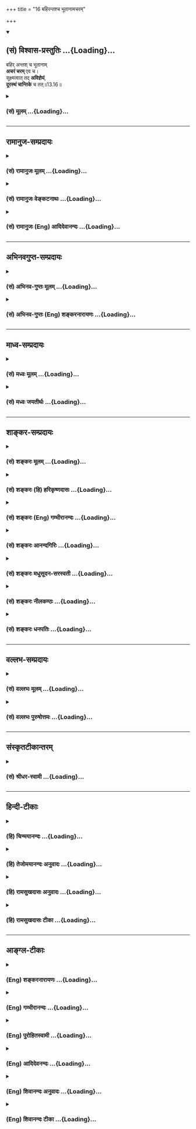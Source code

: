 +++
title = "16 बहिरन्तश्च भूतानामचरम्"

+++
<div class="js_include" newlevelforh1="2" title="(सं) विश्वास-प्रस्तुतिः" unfilled url="/mahAbhAratam/vyAsaH/shlokashaH/06-bhIShma-parva/03-bhagavad-gItA-parva/saMskRtam/vishvAsa-prastutiH/13_xetra-xetrajna-yogaH/16_bahirantashcha_bh.md">
<details open><summary><h2>(सं) विश्वास-प्रस्तुतिः ...{Loading}...</h2></summary>

बहिर् अन्तश् च भूतानाम्  
**अचरं चरम्** एव च।  
सूक्ष्मत्वात् तद् **अविज्ञेयं**,  
**दूरस्थं चान्तिके** च तत्॥13.16॥
</details>
</div>
<div class="js_include collapsed" newlevelforh1="3" title="(सं) मूलम्" unfilled url="/mahAbhAratam/vyAsaH/shlokashaH/06-bhIShma-parva/03-bhagavad-gItA-parva/saMskRtam/mUlam/13_xetra-xetrajna-yogaH/16_bahirantashcha_bh.md">
<details><summary><h3>(सं) मूलम् ...{Loading}...</h3></summary>

बहिरन्तश्च भूतानामचरं चरमेव च।  
सूक्ष्मत्वात्तदविज्ञेयं दूरस्थं चान्तिके च तत्।।13.16।।
</details>
</div>


_________________
## रामानुज-सम्प्रदायः
<div class="js_include collapsed" newlevelforh1="3" title="(सं) रामानुजः मूलम्" unfilled url="/mahAbhAratam/vyAsaH/shlokashaH/06-bhIShma-parva/03-bhagavad-gItA-parva/saMskRtam/rAmAnujaH/mUlam/13_xetra-xetrajna-yogaH/16_bahirantashcha_bh.md">
<details><summary><h3>(सं) रामानुजः मूलम् ...{Loading}...</h3></summary>

।।13.15।। पृथिव्यादीनि भूतानि परित्यज्य अशरीरो **बहिः** वर्तते तेषाम्
**अन्तः** च वर्तते। जक्षन् क्रीडन् रममाणः स्त्रीभिर्वा यानैर्वा (छा॰ उ॰
8।12।3) इत्यादिश्रुतिसिद्धस्वच्छन्दवृत्तिषु; **अचरं चरम् एव च** --
स्वभावतः अचरं चरं च देहित्वे। **सूक्ष्मत्वात् तद् अविज्ञेयम्;** एवं
सर्वशक्तियुक्तं सर्वज्ञं तद् आत्मतत्त्वम् अस्मिन् क्षेत्रे वर्तमानम् अपि
अतिसूक्ष्मत्वाद् देहात् पृथक्त्वेन संसारिभिः अविज्ञेयम्।**दूरस्थं च
अन्तिके च तत्;** अमानित्वाद्युक्तगुणरहितानां विपरीतगुणानां पुंसां
स्वदेहे वर्तमानम् अपि अतिदूरस्थम्; तथा अमानित्वादिगुणोपेतानां तद् एव
अन्तिके च वर्तते।

</details>
</div>
<div class="js_include collapsed" newlevelforh1="3" title="(सं) रामानुजः वेङ्कटनाथः" unfilled url="/mahAbhAratam/vyAsaH/shlokashaH/06-bhIShma-parva/03-bhagavad-gItA-parva/saMskRtam/rAmAnujaH/venkaTanAthaH/13_xetra-xetrajna-yogaH/16_bahirantashcha_bh.md">
<details><summary><h3>(सं) रामानुजः वेङ्कटनाथः ...{Loading}...</h3></summary>

  
  
।।13.16।। सशरीरत्वावस्थायां हि भूतान्तर्वृत्तिरिति
मुक्तस्याशरीरत्वात्तद्बहिर्वृत्तिर्युक्ता तदन्तर्वृत्तिस्तु कथं
इत्यत्राह -- जक्षन्निति। स्वच्छन्दवृत्तिषु तेषामन्तश्च वर्तत इत्यन्वयः।
न चैतत्कर्मकृतं सशरीरत्वं स्वेन रूपेणाभिनिष्पद्यते \[छां.उ.8।12।2\]
इत्याविर्भूतस्वरूपस्य तदुक्तेः; तस्य च विधूतपुण्यपापत्वात्स्वराड्भवति
\[छां.उ.7।25।2\] इति वचनाच्च। तदेतदभिप्रेत्य --
स्वच्छन्दवृत्तिष्वित्युक्तम्। स यदि पितृलोककामो भवति \[छां.उ.8।2।1\]
इमान् लोकान् कामान्नी कामरूप्यनुसञ्चरन् \[तै.उ.3।10।5\]
इत्यादिकमादिशब्देन गृह्यते। स्वरूपतो निर्विकारस्यात्मनस्त्रिधाभावादिकं
जक्षणादिकं पितृलोकादिकं च शरीरपरिग्रहमन्तरेण नोपपद्यते शरीरं चास्य
प्राकृतानामप्राकृतानां वा भूतानां सङ्घात एवेति भूतान्तर्वर्तित्वं
सिद्ध्यतीत्यभिप्रायः। अचरत्वचरत्वयोर्न चराचरान्तरत्वे
शुद्धावस्थायामन्वयः अतोबहिरन्तः इत्युक्तसशरीरत्वाशरीरत्वे तत्र हेतू इति
दर्शयति -- स्वभावतोऽचरं चरं च देहित्व इति। पादाद्यधीनसञ्चारतदभावाविह
विवक्षितौ। योग्यानुपलम्भबाधपरिहारायोच्यतेसूक्ष्मत्वात्तदविज्ञेयमिति।
अहमिति नित्यमुपलभ्यमानस्य अविज्ञेयत्वं केनाकारेण इत्यत्राह -- एवं
सर्वशक्तियुक्तं सर्वज्ञमिति। तच्छब्दपरामृष्टोऽयमर्थः।
योग्यत्वशङ्कासूचनाय दूरत्वाद्यनुपलम्भकारणान्तराभावोपलक्षणतयाअस्मिन्
क्षेत्रे वर्तमानमपीत्युक्तम्। पृथिव्याद्यपेक्षया सूक्ष्माणामपि
वाय्वादीनां पृथगुपलम्भोऽस्तीति तद्व्युदासायोक्तंअतिसूक्ष्मत्वादिति। अहं
जानामि इत्यात्मोपलम्भे सत्यपि विविच्य ज्ञातुमशक्यत्वमविज्ञेयत्वमिति
सोपसर्गनिषेधेन विवक्षितमिति दर्शयितुंदेहात्पृथक्त्वेनेत्युक्तम्।
पृथक्त्वस्य सर्वदा सर्वैरनुपलम्भे शशश्रृङ्गादिवदप्रामाणिकत्वमेव स्यात्;
योगाभ्यासविधानस्य च निरर्थकत्वं स्यादित्यत्रोक्तंसंसारिभिरिति। योगिनामपि
मुक्तवदविच्छिन्नविशदतमप्रत्ययाभावात्संसारिभिरिति सामान्येनोक्तम्। यद्वा
योगविरहिता इह संसारिशब्देन विवक्षिताः; योगिनामासन्नमोक्षत्वेन
मुक्तप्रायत्वात्। दूरस्थं चान्तिके च तत् इत्यनेन न व्याप्तिर्विवक्षिता;
तस्याःसर्वमावृत्य तिष्ठति \[13।14\] इति प्रागेवोक्तत्वात् अतोऽत्र
सूक्ष्मत्वात्संसारिभिरविज्ञेयस्य कथं तैरेव विज्ञातव्यत्वविधिः इति
शङ्काव्युदासायाधिकारिभेदेन दुर्ग्रहत्वसुग्रहत्वपरत्वमाह --
अमानित्वादिति।  
  

</details>
</div>
<div class="js_include collapsed" newlevelforh1="3" title="(सं) रामानुजः (Eng) आदिदेवानन्दः" unfilled url="/mahAbhAratam/vyAsaH/shlokashaH/06-bhIShma-parva/03-bhagavad-gItA-parva/saMskRtam/rAmAnujaH/english/AdidevAnandaH/13_xetra-xetrajna-yogaH/16_bahirantashcha_bh.md">
<details><summary><h3>(सं) रामानुजः (Eng) आदिदेवानन्दः ...{Loading}...</h3></summary>

13.16 Abandoning the elements like earth etc., It can exist outside the body. It can exist within them while performing spontaneous activities as established in the Srutis: 'Eating, playing, enjoying with partners or with vehicles' (Cha. U., 8.12.3). 'It is unmoving and yet moving' -
it is by nature, unmoving, It is moving when It has a body. It is so subtle that none can comprehend It. Although existing in a body, this principle, possessed of all powers and omniscient, cannot be comprehended by bound ones because of Its subtlety and Its distinctiveness from the body. It is far away and yet It is very near -
though present in one's own body, It is far away from those who are devoid of modesty and other alities (mentioned above) as also to those who possess contrary alities. To those who possess modesty and such other alities, the same self is very near.

</details>
</div>


_________________
## अभिनवगुप्त-सम्प्रदायः
<div class="js_include collapsed" newlevelforh1="3" title="(सं) अभिनव-गुप्तः मूलम्" unfilled url="/mahAbhAratam/vyAsaH/shlokashaH/06-bhIShma-parva/03-bhagavad-gItA-parva/saMskRtam/abhinava-guptaH/mUlam/13_xetra-xetrajna-yogaH/16_bahirantashcha_bh.md">
<details><summary><h3>(सं) अभिनव-गुप्तः मूलम् ...{Loading}...</h3></summary>

।।13.13 -- 13.18।। एतेन ज्ञानेन यत् ज्ञेयं तदुच्यते -- ज्ञेयमित्यादि
विष्ठितमित्यन्तम्। अनादिमत् परं ब्रह्म इत्यादिभिर्विशेषणैः
ब्रह्मस्वरूपाक्षेपानुग्राहकं,+++(S -- स्वरूपापेक्षानु -- )+++
सर्वप्रवादाभिहितविज्ञानापृथग्भावं कथयति +++(S;;N
सर्वप्रवादान्तराभिहितपृथग्भावकमुच्यते)+++। एतानि च विशेषणानि पूर्वमेव
व्याख्यातानि इति किं निष्फलया,पुनरुक्त्या।

</details>
</div>
<div class="js_include collapsed" newlevelforh1="3" title="(सं) अभिनव-गुप्तः (Eng) शङ्करनारायणः" unfilled url="/mahAbhAratam/vyAsaH/shlokashaH/06-bhIShma-parva/03-bhagavad-gItA-parva/saMskRtam/abhinava-guptaH/english/shankaranArAyaNaH/13_xetra-xetrajna-yogaH/16_bahirantashcha_bh.md">
<details><summary><h3>(सं) अभिनव-गुप्तः (Eng) शङ्करनारायणः ...{Loading}...</h3></summary>

13.16 See Comment under 13.18

</details>
</div>


_________________
## माध्व-सम्प्रदायः
<div class="js_include collapsed" newlevelforh1="3" title="(सं) मध्वः मूलम्" unfilled url="/mahAbhAratam/vyAsaH/shlokashaH/06-bhIShma-parva/03-bhagavad-gItA-parva/saMskRtam/madhvaH/mUlam/13_xetra-xetrajna-yogaH/16_bahirantashcha_bh.md">
<details><summary><h3>(सं) मध्वः मूलम् ...{Loading}...</h3></summary>

।।13.16।। Sri Madhvacharya did not comment on this sloka.,

</details>
</div>
<div class="js_include collapsed" newlevelforh1="3" title="(सं) मध्वः जयतीर्थः" unfilled url="/mahAbhAratam/vyAsaH/shlokashaH/06-bhIShma-parva/03-bhagavad-gItA-parva/saMskRtam/madhvaH/jayatIrthaH/13_xetra-xetrajna-yogaH/16_bahirantashcha_bh.md">
<details><summary><h3>(सं) मध्वः जयतीर्थः ...{Loading}...</h3></summary>

।।13.16।। Sri Jayatirtha did not comment on this sloka.  
  

</details>
</div>


_________________
## शाङ्कर-सम्प्रदायः
<div class="js_include collapsed" newlevelforh1="3" title="(सं) शङ्करः मूलम्" unfilled url="/mahAbhAratam/vyAsaH/shlokashaH/06-bhIShma-parva/03-bhagavad-gItA-parva/saMskRtam/shankaraH/mUlam/13_xetra-xetrajna-yogaH/16_bahirantashcha_bh.md">
<details><summary><h3>(सं) शङ्करः मूलम् ...{Loading}...</h3></summary>

।।13.16।। -- **बहिः** त्वक्पर्यन्तं देहम् आत्मत्वेन अविद्याकल्पितम्
अपेक्ष्य तमेव अवधिं कृत्वा बहिः उच्यते। तथा प्रत्यगात्मानमपेक्ष्य देहमेव
अवधिं कृत्वा **अन्तः** उच्यते। बहिरन्तश्**च** इत्युक्ते मध्ये अभावे
प्राप्ते; इदमुच्यते -- **अचरं चरमेव च;** यत् चराचरं देहाभासमपि तदेव
ज्ञेयं यथा रज्जुसर्पाभासः। यदि अचरं चरमेव च स्यात् व्यवहारविषयं सर्वं
ज्ञेयम्; किमर्थम् इदम् इति सर्वैः न विज्ञेयम् इति उच्यते -- सत्यं
सर्वाभासं तत् तथापि व्योमवत् सूक्ष्मम्। अतः **सूक्ष्मत्वात्** स्वेन
रूपेण **तत्** ज्ञेयमपि **अविज्ञेयम्** अविदुषाम्। विदुषां तु; आत्मैवेदं
सर्वम् (छा0 उ₀ 7।25।2) ब्रह्मैवेदं सर्वम् (बृ0 उ₀ 2।5।1) इत्यादिप्रमाणतः
नित्यं विज्ञातम्। अविज्ञाततया **दूरस्थं** वर्षसहस्रकोट्यापि अविदुषाम्
अप्राप्यत्वात्। **अन्तिके** च **तत्;** आत्मत्वात् विदुषाम्।। किञ्च --,

</details>
</div>
<div class="js_include collapsed" newlevelforh1="3" title="(सं) शङ्करः (हि) हरिकृष्णदासः" unfilled url="/mahAbhAratam/vyAsaH/shlokashaH/06-bhIShma-parva/03-bhagavad-gItA-parva/saMskRtam/shankaraH/hindI/harikRShNadAsaH/13_xetra-xetrajna-yogaH/16_bahirantashcha_bh.md">
<details><summary><h3>(सं) शङ्करः (हि) हरिकृष्णदासः ...{Loading}...</h3></summary>

।।13.16।। तथा --, अविद्याद्वारा आत्मभावसे कल्पित शरीरको त्वचापर्यन्त अवधि
मानकर उसीकी अपेक्षासे ज्ञेयको उसके बाहर बतलाते हैं। वैसे ही अन्तरात्माको
लक्ष्य करके तथा शरीरको ही अवधि मानकर ज्ञेयको उसके भीतर ( व्याप्त )
बतलाया जाता है। बाहर और भीतर व्याप्त है -- ऐसा कहनेसे मध्यमें उसका अभाव
प्राप्त हुआ; इसलिये कहते हैं -- चर और अचररूप भी वही है अर्थात् रज्जुमें
सर्पकी भाँति प्रतीत होनेवाले जो चरअचररूप शरीरके आभास हैं; वह भी उस
ज्ञेयका ही स्वरूप है। यदि चर और अचररूप समस्त व्यवहारका विषय वह ज्ञेय (
परमात्मा ) ही है; तो फिर वह यह है इस प्रकार सबसे क्यों नहीं जाना जा सकता
इस पर कहते हैं -- ठीक है; सारा दृश्य उसीका स्वरूप है; तो भी वह ज्ञेय
आकाशकी भाँति अति सूक्ष्म है। अतः यद्यपि वह आत्मरूपसे ज्ञेय है; तो भी
सूक्ष्म होनेके कारण अज्ञानियोंके लिये अविज्ञेय ही है। ज्ञानी पुरुषोंके
लिये तो; यह सब कुछ आत्मा ही है यह सब कुछ ब्रह्म ही है इत्यादि प्रमाणोंसे
वह सदा ही प्रत्यक्ष रहता है। वह ज्ञेय अज्ञात होनेके कारण और
हजारोंकरोड़ों वर्षोंतक भी प्राप्त न हो सकनेके कारण अज्ञानियोंके लिये
बहुत दूर है; किंतु ज्ञानियोंका तो वह आत्मा ही है अतः उनके निकट ही है।

</details>
</div>
<div class="js_include collapsed" newlevelforh1="3" title="(सं) शङ्करः (Eng) गम्भीरानन्दः" unfilled url="/mahAbhAratam/vyAsaH/shlokashaH/06-bhIShma-parva/03-bhagavad-gItA-parva/saMskRtam/shankaraH/english/gambhIrAnandaH/13_xetra-xetrajna-yogaH/16_bahirantashcha_bh.md">
<details><summary><h3>(सं) शङ्करः (Eng) गम्भीरानन्दः ...{Loading}...</h3></summary>

13.16 Existing, bahih, outside- the word bahih is used with reference to
the body including the skin, which is misconceived through ignorance to
be the Self, and which is itself taken as the boundary. Similarly, the
word antah, inside, is used with reference to the indwelling Self,
making the body itself as the boundary. When 'outside' and 'inside' are
used, there may arise the contingency of the nonexistence of That in the
middle. Hence this is said: acaram caram eva ca, moving as well as not
moving-even that which appears as the body, moving or not moving, is
nothing but the Knowable, in the same way as the appearance of a snake
on a rope (is nothing but the rope). In all empirical things, moving as
also non-moving, be the Knowable, why should It not be known by all as
such; In answer it is said: It is true that It shines through
everything; still it is subtle like space. Therefore, although It is the
Knowable, tat, It; is avijneyam, incomprehensible to the ignorant
people; suksmatvat, due to Its intrinsic subtleness. But to the
enlightened It is ever known from the valid means of knowledge such as
(the texts), 'All this is verily the Self' (Ch. 7.25.2), 'Brahman alone
is all this' (Nr. Ut.7), etc. It is durastham, far away, since, to the
unenlightened, It is unattainable even in millions of years. And tat,
That; is antike, near, since It is the Self of the enlightened.

</details>
</div>
<div class="js_include collapsed" newlevelforh1="3" title="(सं) शङ्करः आनन्दगिरिः" unfilled url="/mahAbhAratam/vyAsaH/shlokashaH/06-bhIShma-parva/03-bhagavad-gItA-parva/saMskRtam/shankaraH/AnandagiriH/13_xetra-xetrajna-yogaH/16_bahirantashcha_bh.md">
<details><summary><h3>(सं) शङ्करः आनन्दगिरिः ...{Loading}...</h3></summary>

।।13.15।। इतोऽपि ज्ञेयं ब्रह्मास्तीत्याह -- **किञ्चेति।** बहिरिति
व्याख्येयमादाय व्याचष्टे -- **त्वगिति।** भूतेभ्यो
बहिर्बाह्यविषयाद्यात्मकमित्यर्थः। कथमनात्मन एवात्मत्वं कल्पनयेत्याह --
**आत्मत्वेनेति।** अन्तःशब्दार्थमाह -- **तथेति।** भूतानां
चराचराणामन्तर्मध्ये प्रत्यग्भूतमित्यर्थः। द्वितीयं पादमवतार्य व्याचष्टे
-- **बहिरित्यादिना।** यन्मध्ये भूतात्मकं नानाविधदेहात्मना भासमानं तदपि
ज्ञेयान्तर्भूतं तत्त्वं सदित्यर्थः। कथं चराचरात्मनो भूतजातस्य ज्ञेयत्वं
तत्राह -- **यथेति।** अधिष्ठाने रज्ज्वां
कल्पितसर्पादेरन्तर्भाववद्देहाभासस्यापि ज्ञेयान्तर्भावान्नासत्त्वं मध्ये
ज्ञेयस्य शङ्कितव्यमित्यर्थः। सर्वात्मकं चेज्ज्ञेयं सर्वैरिदमिति किमिति न
गृह्येतेति शङ्कते -- **यदीति।** इदमिति ग्राह्यत्वयोग्यत्वाभावान्नेत्याह
-- **उच्यत इति।** सर्ववस्त्वात्मना भासते तदयोग्यत्वं कथमित्याशङ्क्याह --
**सत्यमिति।** सूक्ष्मत्वेऽपि किं स्यादित्याशङ्क्याह -- **अत इति।**
सूक्ष्मत्वमतीन्द्रियत्वम् तस्याविज्ञेयत्वे
कुतस्तज्ज्ञानान्मुक्तिस्तत्राह -- **अविदुषामिति।** विशेषणफलमाह --
**विदुषां त्विति।** तेषामात्मत्वेन ज्ञातं चेत्कथं
दूरस्थत्वमित्याशङ्क्याह -- **अविज्ञाततयेति।** कथं तर्हि तस्य
प्रत्यक्त्वं तत्राह -- **अन्तिके चेति।**
विद्वदविद्वद्भेदापेक्षयादूरात्सुदूरे तदिहान्तिके च इति
श्रुतिस्तदर्थोऽत्र प्रसङ्गादनूदित इत्यर्थः।

</details>
</div>
<div class="js_include collapsed" newlevelforh1="3" title="(सं) शङ्करः मधुसूदन-सरस्वती" unfilled url="/mahAbhAratam/vyAsaH/shlokashaH/06-bhIShma-parva/03-bhagavad-gItA-parva/saMskRtam/shankaraH/madhusUdana-sarasvatI/13_xetra-xetrajna-yogaH/16_bahirantashcha_bh.md">
<details><summary><h3>(सं) शङ्करः मधुसूदन-सरस्वती ...{Loading}...</h3></summary>

।।13.16।। भूतानां भवनधर्माणां सर्वेषां कार्याणां
कल्पितानामकल्पितमधिष्ठानमेकमेव। बहिरन्तश्च रज्जुरिव स्वकल्पितानां
सर्पधारादीनां सर्वात्मना व्यापकमित्यर्थः। अतएव अचरं स्थावरं चरं जङ्गमं च
भूतजातं तदेव अधिष्ठानात्मकत्वात्। कल्पितानां न ततः किंचिद्व्यतिरिच्यत
इत्यर्थः। एवं सर्वात्मकत्वेपि सूक्ष्मत्वाद्रूपादिहीनत्वात्तदविज्ञेयं
इदमेवमिति स्पष्टज्ञानार्हं न भवति। अतएवात्मज्ञानसाधनशून्यानां
वर्षसहस्रकोट्याप्यप्राप्यत्वात्। दूरस्थं च योजनलक्षकोट्यन्तरितमिव तत्।
ज्ञानसाधनसंपन्नानां तु अन्तिके च तदत्यन्तव्यवहितमेव
आत्मत्वात्। दूरात्सुदूरे तदिहान्तिके च पश्यत्स्विहैव निहितं गुहायाम्
इत्यादिश्रुतिभ्यः।

</details>
</div>
<div class="js_include collapsed" newlevelforh1="3" title="(सं) शङ्करः नीलकण्ठः" unfilled url="/mahAbhAratam/vyAsaH/shlokashaH/06-bhIShma-parva/03-bhagavad-gItA-parva/saMskRtam/shankaraH/nIlakaNThaH/13_xetra-xetrajna-yogaH/16_bahirantashcha_bh.md">
<details><summary><h3>(सं) शङ्करः नीलकण्ठः ...{Loading}...</h3></summary>

।।13.16।। नन्वसक्तमसंबद्धं चेत्कथमुपलब्धं स्यादित्याशङ्क्याह --
**बहिरिति।** भूतानां प्राणिनामेकादशेन्द्रियाणि स्थूलभूतानि च
केवलविकारत्वेन व्यवहितत्वात् बहिरित्युच्यन्ते।
महदहंकारपञ्चतन्मात्राव्यक्तानि प्रकृतिरूपत्वेन
संनिहितत्वादन्तरित्युच्यन्ते। चराचरमिति।
उभयनिकृष्टाश्चराचरोपाध्युपलक्षिता अवधिभूताः पुरुषाश्चरमचरं
चेत्यनेनोच्यन्ते। तत्र चराचरं ज्ञेयमिति सामानाधिकरण्यात्पुरुषाणां
ज्ञेयब्रह्मभाव उक्तः। बहिरन्तश्च ज्ञेयमिति षोडशसु विकारेष्वष्टासु
प्रकृतिषु च ज्ञेयस्य संबन्ध उक्तः। स च संबन्धो यादृशो यक्षस्तादृशो
बलिरितिन्यायेनाध्यस्तप्रकृतिविकृतिनिरूपितत्वेनाध्यस्त एव। एवं च
पुरुषस्योपलब्धिमात्रशरीरस्य गुणैः सहाध्यासिकसंबन्धसत्त्वात्
गुणोपलब्धृत्वं युज्यते। यथा प्रकाशमात्रस्वरूपस्य रवेः
प्रकाश्यसंबन्धापेक्षं प्रकाशयितृत्वं तद्वदित्यर्थः। ननु नित्यापरोक्षः
पुरुषप्रकृतिविकारसंबद्धश्च तर्हि कुतो न सर्वैर्गृह्यत इत्याशङ्क्याह।
सूक्ष्मत्वात् दुर्लक्ष्यत्वात्तज्ज्ञेयं। अविज्ञेयं दुर्विज्ञेयम्। यथा
जपाकुसुमोपहितस्य स्फटिकस्य शौक्ल्यं सन्निहितमपि रूपान्तरविक्षेपेण
तिरोहितं सन्न गृह्यते एवं नित्यापरोक्षमप्यसङ्गं
ब्रह्मोपाध्युपधानाद्विविक्ततया न ग्रहीतुं शक्यं किंत्वौपाधिकधर्मोपेतमेव
गृह्यते मूढैः। विद्वद्भिस्तूपाधिप्रविलापनेन सुग्रहमित्याशयः। एतदेवाह --
दूरस्थं चान्तिके च तदिति। यथा मूढो जलसूर्यं बिम्बसूर्याद्दूरस्थं मन्यते
विद्वांस्तु उपाधिप्रतिहतनयनरश्मीनामुपर्युत्प्लुत्य गतानां
बिम्बग्राहित्वं स्पष्टम्। बिम्बस्याधस्थत्वग्रहणं तु
पूर्वप्रवृत्ताधोमुखवृत्तिसंस्कारापेक्षमिति जानन् बिम्बदेशे एव
प्रतिबिम्बं पश्यति। बिम्बे एव जलस्थत्वमध्यस्य तेन तु जले प्रतिबिम्ब इति।
उपाधौ धर्म्यध्यासकल्पनातो विषयस्योपाधिसंसर्गमात्राध्यासकल्पने लाघवात्।
एवं बिम्बभूतं ब्रह्म प्रतिबिम्बभूताज्जीवान्मूढानां विप्रकृष्टं विदुषां
त्वत्यन्तं संनिकृष्टमिति।

</details>
</div>
<div class="js_include collapsed" newlevelforh1="3" title="(सं) शङ्करः धनपतिः" unfilled url="/mahAbhAratam/vyAsaH/shlokashaH/06-bhIShma-parva/03-bhagavad-gItA-parva/saMskRtam/shankaraH/dhanapatiH/13_xetra-xetrajna-yogaH/16_bahirantashcha_bh.md">
<details><summary><h3>(सं) शङ्करः धनपतिः ...{Loading}...</h3></summary>

।।13.16।। इतोऽपि ज्ञेयस्य ब्रह्मणोऽस्तित्वं ज्ञातव्यमित्याशयेनाह --
बहिरिति। त्वक्पर्यन्तं देहमात्मत्वेनाविद्याकल्पितमपेक्ष्य तमेवावाधिं
कृत्वा बहिरुच्यते। तता प्रत्यगात्मानमपेक्ष्य देहमेवावधिं
कृत्वान्तरुच्यते। तथाच भूतेभ्यो बहिर्बाह्यं विषयाद्यात्मकं भूतानां
चराचराणामन्तर्मध्ये प्रत्यग्भूतं ज्ञेयमित्यर्थः। मध्ये प्राप्तमभावं
वारयति। अचरं चरमेवच। यन्मध्ये भूतात्मकनानाविधदेहात्मना भासमानमपि तदेव
ज्ञेयं यता रज्जौ भासमानः सर्पो रज्जुरेव तथासति ज्ञेये भासमानं
ज्ञेयमेवेत्यर्थः। यद्येवं तर्हि सर्वैरिदमिति किमर्थं न विज्ञेयमिति
चेत्तत्राह। शूक्ष्मत्वात्तदविज्ञेयं। यथा आम्रादिगते रुपे चक्षुषा
दृश्यमानेऽप्ययोग्यत्वात्तत्स्थिं रसादि तेन न दृश्यते तथा सर्वात्मकमपि
ज्ञेयं सर्वस्मिञ्ज्ञातेप्याकाशवदतीन्द्रित्वात् तज्ज्ञेयमविज्ञेयम्। एतेन
घटादिज्ञानेन ब्रह्मज्ञानमपि स्यात् घटाद्यात्मकत्वाद्ब्रह्मण इति शङ्कापि
निरस्ता। अतएवाविदुषां तत्प्राप्तिसाधनशून्यानामविज्ञाततया दूरस्थं
वर्षसहस्त्रकोट्याप्यप्राप्यत्वात्। अन्तिके च तत्। विदुषां तुआत्मैवेदं
सर्वं ब्रह्मैवेदं सर्वम् इत्यादिप्रमाणतो नित्यविज्ञाततया
स्वात्मभूतत्वाद्य्ववधानरहितमित्यर्थः। तथाच श्रुतिःतदेजति तन्नैजति
तद्दूरे तद्विन्तिके। तदन्तरस्य सर्वस्य तदु सर्वस्यास्य बाह्यतः।
दूरात्सुदूरे तदिहान्तिके च पश्यत्स्विहैव निहितं गुहायाम् इत्याद्या।

</details>
</div>


_________________
## वल्लभ-सम्प्रदायः
<div class="js_include collapsed" newlevelforh1="3" title="(सं) वल्लभः मूलम्" unfilled url="/mahAbhAratam/vyAsaH/shlokashaH/06-bhIShma-parva/03-bhagavad-gItA-parva/saMskRtam/vallabhaH/mUlam/13_xetra-xetrajna-yogaH/16_bahirantashcha_bh.md">
<details><summary><h3>(सं) वल्लभः मूलम् ...{Loading}...</h3></summary>

।।13.16।। तस्यैव प्रपञ्चात्मकतामाह -- अचरं चरमेव चेति। द्विरूपं तद्धि
सर्वं स्यादेकं तस्माद्विलक्षणम् इति। अचरं जडं तत्। सदेव सोम्येदमग्र
आसीत् \[छां.उ.6।2।1\] इति सर्वं खल्विदं ब्रह्म \[छा.उ.3।14।1\]
इत्यादिश्रुतेः। चरं जङ्गमं जीवरूपं च तत्त्वमसि श्वेतकेतो \[छां.उ.6.816\]
इति श्रुतेः सूक्ष्मत्वादविज्ञेयं तत् दूरस्थमन्तिके च तत्। तथा च मन्त्रः
तदेजति तन्नैजति तद्दूरे तद्व(द)न्तिके। तदन्तर(म)स्य सर्वस्य तदु सर्वस्य
बाह्यं (बाह्यतः) \[ईशो.5\] इति।

</details>
</div>
<div class="js_include collapsed" newlevelforh1="3" title="(सं) वल्लभः पुरुषोत्तमः" unfilled url="/mahAbhAratam/vyAsaH/shlokashaH/06-bhIShma-parva/03-bhagavad-gItA-parva/saMskRtam/vallabhaH/puruShottamaH/13_xetra-xetrajna-yogaH/16_bahirantashcha_bh.md">
<details><summary><h3>(सं) वल्लभः पुरुषोत्तमः ...{Loading}...</h3></summary>

  
  
।।13.16।। एवं भोगकर्तृत्वे व्यापकत्वं बाध्यत इत्यत आह -- बहिरिति। भूतानां
चराचराणां बहिः भोक्तृत्वेन; अन्तस्तद्रूपेणात्मरूपेण वा तदेव; एवं
बहिरन्तस्स्थत्वे सति भिन्नत्वेन व्यापकत्वहानिमाशङ्क्याह -- अचरं स्थावरं;
चरमेव च जङ्गमं च। एवकारेण स्थावरत्वसहितमेव जङ्गमत्वं जङ्गमत्वसहितमेव
स्थावरत्वं; तेन विरुद्धधर्माश्रयत्वं ज्ञापितम्। एवं सति सर्वज्ञेयत्वमेव
स्यात्। पूर्वोक्तसाधनवत्सु को विशेषः इत्यत आह -- सूक्ष्मत्वादिति। तत्
ब्रह्म तत्र तत्र लीलार्थरूपेण सूक्ष्मत्वात् साधनाभावे अविज्ञेयं विशेषेण
ज्ञातुमशक्यमित्यर्थः। एतदेवाह दूरस्थं चान्तिके च तत्; बहिर्मुखानां
दूरस्थं; भक्तानां च अन्तिके निकटे स्थितमित्यर्थः।
चकारद्वयेनैतदुभयस्याऽपि लीलात्मकत्वं ज्ञापितम्। यद्वामर्यादास्थानां
दूरस्थं; पुष्टिस्थानामन्तिके स्थितम्। यद्वा पुष्टिमार्गीयाणामेव
विरहदशायामतितापेन पुरस्कृतं तच्च विरहरीत्या दूरस्थमेव; अन्तिके हृदये
परोक्षरीत्या। तदज्ञानेन तज्जीवनार्थं निकटे च स्थितम्। मया परोक्षं भजता
तिरोहितम् \[भाग.10।32।21\] इति रीत्येति भावः।  
  

</details>
</div>


_________________
## संस्कृतटीकान्तरम्
<div class="js_include collapsed" newlevelforh1="3" title="(सं) श्रीधर-स्वामी" unfilled url="/mahAbhAratam/vyAsaH/shlokashaH/06-bhIShma-parva/03-bhagavad-gItA-parva/saMskRtam/shrIdhara-svAmI/13_xetra-xetrajna-yogaH/16_bahirantashcha_bh.md">
<details><summary><h3>(सं) श्रीधर-स्वामी ...{Loading}...</h3></summary>

।।13.16।। किंच **-- बहिरिति।** भूतानां चराचराणां स्वकार्याणां
बहिश्चान्तश्च तदेव सुवर्णमिव कटककुण्डलादीनाम्; जलतरङ्गाणामन्तर्बहिश्च
जलमिव; अचरं स्थावरं चरं जङ्गमं यद्भूतजातं तदेव; कारणात्मकत्वात्कार्यस्य;
एवमपि सूक्ष्मत्वाद्रूपादिहीनत्वात्तदविज्ञेयमिदं तदिति स्पष्टज्ञानार्हं न
भवति। अतएवाविदुषां योजनलक्षान्तरितमिव; दूरस्थं च; सविकारायाः प्रकृतेः
परत्वात्। विदुषां पुनः प्रत्यगात्मत्वादन्तिके च तन्नित्यं संनिहितम्।
तथाच मन्त्रःतदेजति तन्नैजति तद्दूरे तद्वन्तिके। तदन्तरस्य सर्वस्य तदु
सर्वस्यास्य बाह्यतः इति। एजति चलति नैजति न चलति तत् उ अन्तिके इति
च्छेदः।

</details>
</div>


_________________
## हिन्दी-टीकाः
<div class="js_include collapsed" newlevelforh1="3" title="(हि) चिन्मयानन्दः" unfilled url="/mahAbhAratam/vyAsaH/shlokashaH/06-bhIShma-parva/03-bhagavad-gItA-parva/hindI/chinmayAnandaH/13_xetra-xetrajna-yogaH/16_bahirantashcha_bh.md">
<details><summary><h3>(हि) चिन्मयानन्दः ...{Loading}...</h3></summary>

।।13.16।। परमात्मा की सर्वव्यापकता को यहाँ उपनिषदों की अननुकरणीय शैली
में इंगित किया गया है। वह भूतमात्र के अन्तर्बाह्य है सभी व्यष्टि उपाधियों
में व्यक्त चेतन तत्त्व सर्वव्यापी है। अन्तर्बाह्य से तात्पर्य है कि जहाँ
शरीरादि उपाधियाँ हैं; वहाँ तो वह विशेष रूप से व्यक्त हुआ विद्यमान रहता
ही है; परन्तु जहाँ कोई उपाधि नहीं है वहाँ भी वह केवल सत्य रूप से स्थित
रहता है। जिस प्रकार; जहाँ रेडियो है वहाँ ध्वनि तरंगों का अस्तित्व स्पष्ट
ज्ञात होता है; परन्तु जहाँ रेडियो नहीं है; वहाँ उन तरंगों का अभाव नहीं
कहा जा सकता। वह चर है और अचर भी जो अपनी स्वेच्छा से विचरण करता रहता है;
वह चर प्राणी है; तथा गतिहीन वस्तु अचर वर्ग में आती है। इस वाक्य का अर्थ
इस प्रकार भी किया जाता है कि आत्मतत्त्व अचर होते हुये भी चर है इसका
तात्पर्य यह है कि आत्मा सर्वव्यापी होने से स्वस्वरूप की दृष्टि से अचर
है; परन्तु वही आत्मा गतिमान् उपाधियों से अवच्छिन्नसा होकर चरवत् प्रतीत
होता है। उदाहरणार्थ; किसी गतिमान वाहन में कोई व्यक्ति स्वयं अपने स्थान
पर बैठा हुआ (अचर) ही मीलों लम्बी यात्रा तय कर लेता है इस प्रकार; हमारे
व्यक्तित्व का सारभूत तत्त्व एक; सनातन व परिपूर्ण है जो अन्तर्बाह्य
सर्वत्र व्याप्त है। उसके बिना कोई भी क्रिया संभव नहीं है ; इसलिये वह सभी
क्रियाओं में विद्यमान है। वह सत्स्वरूप से सर्वत्र ही स्थित है। तब; फिर
क्या कारण है कि हम उसे इन्द्रियों द्वारा नहीं देख सकते; या मन और बुद्धि
से अनुभव नहीं कर पाते भगवान् कहते हैं कि; वह अत्यन्त सूक्ष्म होने से
अविज्ञेय है। गुणवान् वस्तु स्थूल होती है। जिस वस्तु में अधिक गुण होते हैं
वह उतनी ही अधिक स्थूल होती है और एकाधिक इन्द्रियों के द्वारा ग्रहण की जा
सकती है। जैसे; पृथ्वी का ज्ञान पाँचों इन्द्रियों के द्वारा होता है। जबकि
वायु का केवल श्रोत्र और स्पर्शेन्द्रिय से। अत पृथ्वी स्थूलतम तत्त्व है
और आकाश में केवल शब्द गुण होने से वह सूक्ष्मतम है। कार्य की अपेक्षा कारण
सदैव सूक्ष्म होता है। आकाश तत्त्व सृष्ट वस्तु होने से उसका भी कारण होना
आवश्यक है। आकाश का भी कारण वह नित्य अधिष्ठान ब्रह्म है जिससे पंच
महाभूतों की उत्पत्ति होती है। स्वाभविक ही है कि वह ब्रह्म आकाश से भी
सूक्ष्म होने के कारण हमारे उपलब्ध प्रमाणों के द्वारा दृश्य रूप में नहीं
जाना जा सकता है वह अविज्ञेय है। वह दूरस्थ और समीपस्थ है एक साकार
परिच्छिन्न वस्तु को किसी स्थान विशेष पर यहाँ या वहाँ स्थित बताया जा सकता
है। उन वस्तुओं के द्रष्टा की स्थिति से उनकी दूरी नापी जाकर उन्हें दूरस्थ
या समीपस्थ कहा जा सकता है। परन्तु जो सर्वव्यापी है वह एक ही समय यहाँ
होगा और वहाँ भी होगा और इसलिये वह दूरस्थ और समीपस्थ भी है। इन दो शब्दों
की व्याख्या इस प्रकार भी की जा सकती है कि परमात्मा सर्व नामरूपों की
उपाधियों से मुक्त दूरस्थ है किन्तु वही परमात्मा इन नामरूपों में भी
समीपस्थ है। श्रीशंकराचार्य अपने भाष्य में लिखते हैं कि यह आत्मा
अज्ञानियों को अत्यन्त दूर स्थित हुआ भासता है; जबकि ज्ञानी जन तो उसे
अत्यन्त समीप से आत्मरूप से ही अनुभव करते हैं। संक्षेप में; विरोधाभास की
भाषा की सुन्दरता से युक्त यह श्लोक उन पाठकों को सहसा जगा देता है; जो
केवल बौद्धिक ज्ञान से ही सन्तुष्ट हो जाते हैं। यह श्लोक उन्हें मनन या
ध्यान के द्वारा परमात्मा के सर्वव्यापक एवं सर्वातीत स्वरूप का साक्षात्
अनुभव करने के लिए प्रेरित करता है। इसी ज्ञेय के विषय में भगवान् आगे कहते
है

</details>
</div>
<div class="js_include collapsed" newlevelforh1="3" title="(हि) तेजोमयानन्दः अनुवादः" unfilled url="/mahAbhAratam/vyAsaH/shlokashaH/06-bhIShma-parva/03-bhagavad-gItA-parva/hindI/tejomayAnandaH/anuvAdaH/13_xetra-xetrajna-yogaH/16_bahirantashcha_bh.md">
<details><summary><h3>(हि) तेजोमयानन्दः अनुवादः ...{Loading}...</h3></summary>

।।13.16।। (वह ब्रह्म) भूत मात्र के अन्तर्बाह्य स्थित है; वह चर है और अचर
भी। सूक्ष्म होने से वह अविज्ञेय है; वह सुदूर और अत्यन्त समीपस्थ भी है।।

</details>
</div>
<div class="js_include collapsed" newlevelforh1="3" title="(हि) रामसुखदासः अनुवादः" unfilled url="/mahAbhAratam/vyAsaH/shlokashaH/06-bhIShma-parva/03-bhagavad-gItA-parva/hindI/rAmasukhadAsaH/anuvAdaH/13_xetra-xetrajna-yogaH/16_bahirantashcha_bh.md">
<details><summary><h3>(हि) रामसुखदासः अनुवादः ...{Loading}...</h3></summary>

।।13.16।। वे परमात्मा सम्पूर्ण प्राणियोंके बाहर-भीतर परिपूर्ण हैं और
चर-अचर प्राणियोंके रूपमें भी वे ही हैं एवं दूर-से-दूर तथा नजदीक-से-नजदीक
भी वे ही हैं। वे अत्यन्त सूक्ष्म होनेसे जाननेका विषय नहीं हैं।

</details>
</div>
<div class="js_include collapsed" newlevelforh1="3" title="(हि) रामसुखदासः टीका" unfilled url="/mahAbhAratam/vyAsaH/shlokashaH/06-bhIShma-parva/03-bhagavad-gItA-parva/hindI/rAmasukhadAsaH/TIkA/13_xetra-xetrajna-yogaH/16_bahirantashcha_bh.md">
<details><summary><h3>(हि) रामसुखदासः टीका ...{Loading}...</h3></summary>

।।13.16।।***व्याख्या --***  \[ज्ञेय तत्त्वका वर्णन बारहवेंसे सत्रहवें
श्लोकतक -- कुल छः श्लोकोंमें हुआ है। उनमेंसे यह पन्द्रहवाँ श्लोक चौथा
है। इस श्लोकके अन्तर्गत पहलेके तीन श्लोकोंका और आगेके दो श्लोकोंका भाव
भी आ गया है। अतः यह श्लोक इस प्रकरणका सार है। \]**बहिरन्तश्च भूतानामचरं
चरमेव च --** जैसे बर्फके बने हुए घड़ोंको समुद्रमें डाल दिया जाय तो उन
घड़ोंके बाहर भी जल है; भीतर भी जल है और वे खुद भी (बर्फके बने होनेसे) जल
ही हैं। ऐसे ही सम्पूर्ण चरअचर प्राणियोंके बाहर भी परमात्मा हैं; भीतर भी
परमात्मा हैं और वे खुद भी परमात्मस्वरूप ही हैं। तात्पर्य यह हुआ कि जैसे
घड़ोंमें जलके सिवाय दूसरा कुछ नहीं है अर्थात् सब कुछ जलहीजल है; ऐसे ही
संसारमें परमात्माके सिवाय दूसरा कोई तत्त्व नहीं है अर्थात् सब कुछ
परमात्माहीपरमात्मा हैं। इसी बातको भगवान्ने महात्माओंकी दृष्टिसे
**वासुदेवः सर्वम्** (गीता 7। 19) और अपनी दृष्टिसे **सदसच्चाहम्** (गीता
9। 19) कहा है।**दूरस्थं चान्तिके च तत् --** किसी वस्तुका दूर और नजदीक
होना तीन दृष्टियोंसे कहा जाता है -- देशकृत; कालकृत और वस्तुकृत। परमात्मा
तीनों ही दृष्टियोंसे दूरसेदूर और नजदीकसेनजदीक हैं जैसे -- दूरसेदूर
देशमें भी वे ही परमात्मा हैं और नजदीकसेनजदीक देशमें भी वे ही परमात्मा
हैं **(टिप्पणी प₀ 690)** पहलेसेपहले भी वे ही परमात्मा थे; पीछेसेपीछे भी
वे ही परमात्मा रहेंगे और अब भी वे ही परमात्मा हैं सम्पूर्ण वस्तुओंके
पहले भी वे ही परमात्मा हैं; वस्तुओंके अन्तमें भी वे ही परमात्मा हैं और
वस्तुओंके रूपमें भी वे ही परमात्मा हैं। उत्पत्तिविनाशशील पदार्थोंके
संग्रह और सुखभोगकी इच्छा करनेवालेके लिये परमात्मा (तत्त्वतः समीप होनेपर
भी) दूर हैं। परन्तु जो केवल परमात्माके ही सम्मुख है; उसके लिये परमात्मा
नजदीक हैं। इसलिये साधकको सांसारिक भोग और संग्रहकी इच्छाका त्याग करके
केवल परमात्मप्राप्तिकी अभिलाषा जाग्रत् करनी चाहिये। परमात्मप्राप्तिकी
उत्कट अभिलाषा होते ही परमात्माकी प्राप्ति हो जाती है अर्थात् परमात्मासे
नित्ययोगका अनुभव हो जाता है।**सूक्ष्मत्वात्तदविज्ञेयम् --** वे परमात्मा
अत्यन्त सूक्ष्म होनेसे इन्द्रियाँ और अन्तःकरणका विषय नहीं है अर्थात् वे
परमात्मा इनकी पकड़में नहीं आते। अब प्रश्न उठता है कि जब जाननेमें नहीं
आते; तो फिर उनका अभाव होगा उनका अभाव नहीं है। जैसे परमाणुरूप जल सूक्ष्म
होनेसे नेत्रोंसे नहीं दीखता; पर न दीखनेपर भी,उसका अभाव नहीं है। वह जल
परमाणुरूपसे आकाशमें रहता है और स्थूल होनेपर बूँदें; ओले आदिके रूपमें
दीखने लग जाता है। ऐसे ही परमात्मा अत्यन्त सूक्ष्म होनेसे इन्द्रियाँ; मन;
बुद्धि आदिके द्वारा जाननेमें नहीं आते क्योंकि वे इनसे परे हैं; अतीत
हैं। जीवोंके अज्ञानके कारण ही वे परमात्मा जाननेमें नहीं आते। जैसे; कहीं
पर **श्रीमद्भगवद्गीता** शब्द लिखा हुआ है। जो पढ़ालिखा नहीं है; उसको तो
केवल लकीरें ही दीखती हैं और जो पढ़ालिखा है; उसको **श्रीमद्भगवद्गीता**
दीखती है। संस्कृत पढ़े हुएको यह शब्द किस धातुसे बना हुआ है; इसका क्या
अर्थ होता है -- यह दीखने लग जाता है। गीताका मनन करनेवालेको गीताके गहरे
भाव दीखने लग जाते हैं। ऐसे ही जिन मनुष्योंको परमात्मतत्त्वका ज्ञान नहीं
है; उनको परमात्मा नहीं दीखते; उनके जाननेमें नहीं आते। परन्तु जिनको
परमात्मतत्त्वका ज्ञान हो गया है; उनको तो सब कुछ परमात्माहीपरमात्मा दीखते
हैं। उस परमात्मतत्त्वको ज्ञेय (13। 12; 17) भी कहा है और अविज्ञेय भी कहा
है। इसका तात्पर्य यह है कि वह स्वयंके द्वारा ही जाना जा सकता है; इसलिये
वह ज्ञेय है और वह इन्द्रियाँमनबुद्धिके द्वारा नहीं जाना जा सकता; इसलिये
वह अविज्ञेय है। सर्वत्र परिपूर्ण परमात्माको जाननेके लिये यह आवश्यक है कि
साधक परमात्माको सर्वत्र परिपूर्ण मान ले। ऐसा मानना भी जाननेकी तरह ही है।
जैसे (बोध होनेपर) ज्ञान(जानने) को कोई मिटा नहीं सकता; ऐसे ही परमात्मा
सर्वत्र परिपूर्ण हैं इस मान्यता(मानने) को कोई मिटा नहीं सकता। जब
सांसारिक मान्यताओं -- मैं ब्राह्मण हूँ; मैं साधु हूँ आदिको (जो कि
अवास्तविक हैं) कोई मिटा नहीं सकता; तब पारमार्थिक मान्यताओंको (जो कि
वास्तविक हैं) कौन मिटा सकता है तात्पर्य यह है कि दृढ़तापूर्वक मानना भी
एक साधन है। जाननेकी तरह माननेकी भी बहुत महिमा है। परमात्मा सर्वत्र
परिपूर्ण हैं -- ऐसा दृढ़तापूर्वक मान लेनेपर यह मान्यता मान्यतारूपसे नहीं
रहेगी; प्रत्युत इन्द्रियाँमनबुद्धिसे परे जो अत्यन्त सूक्ष्म परमात्मा
हैं; उनका अनुभव हो जायगा।

</details>
</div>


_________________
## आङ्ग्ल-टीकाः
<div class="js_include collapsed" newlevelforh1="3" title="(Eng) शङ्करनारायणः" unfilled url="/mahAbhAratam/vyAsaH/shlokashaH/06-bhIShma-parva/03-bhagavad-gItA-parva/english/shankaranArAyaNaH/13_xetra-xetrajna-yogaH/16_bahirantashcha_bh.md">
<details><summary><h3>(Eng) शङ्करनारायणः ...{Loading}...</h3></summary>

13.16. It is without and within every being and is unmoving and yet moving too; due to Its subtle nature It is incomprehensible; It exists far away, yet near It is.

</details>
</div>
<div class="js_include collapsed" newlevelforh1="3" title="(Eng) गम्भीरानन्दः" unfilled url="/mahAbhAratam/vyAsaH/shlokashaH/06-bhIShma-parva/03-bhagavad-gItA-parva/english/gambhIrAnandaH/13_xetra-xetrajna-yogaH/16_bahirantashcha_bh.md">
<details><summary><h3>(Eng) गम्भीरानन्दः ...{Loading}...</h3></summary>

13.16 Existing outside and inside all beings; moving as well as non-moving, It is incomprehensible due to subtleness. So also, It is far away, and yet near.

</details>
</div>
<div class="js_include collapsed" newlevelforh1="3" title="(Eng) पुरोहितस्वामी" unfilled url="/mahAbhAratam/vyAsaH/shlokashaH/06-bhIShma-parva/03-bhagavad-gItA-parva/english/purohitasvAmI/13_xetra-xetrajna-yogaH/16_bahirantashcha_bh.md">
<details><summary><h3>(Eng) पुरोहितस्वामी ...{Loading}...</h3></summary>

13.16 It is within all beings, yet outside; motionless yet moving; too subtle to be perceived; far away yet always near.

</details>
</div>
<div class="js_include collapsed" newlevelforh1="3" title="(Eng) आदिदेवनन्दः" unfilled url="/mahAbhAratam/vyAsaH/shlokashaH/06-bhIShma-parva/03-bhagavad-gItA-parva/english/AdidevanandaH/13_xetra-xetrajna-yogaH/16_bahirantashcha_bh.md">
<details><summary><h3>(Eng) आदिदेवनन्दः ...{Loading}...</h3></summary>

13.16 It is within and without all beings; It is unmoving and yet moving; It is so subtle that none can comprehend It; It is far away, and yet It is very near.

</details>
</div>
<div class="js_include collapsed" newlevelforh1="3" title="(Eng) शिवानन्दः अनुवादः" unfilled url="/mahAbhAratam/vyAsaH/shlokashaH/06-bhIShma-parva/03-bhagavad-gItA-parva/english/shivAnandaH/anuvAdaH/13_xetra-xetrajna-yogaH/16_bahirantashcha_bh.md">
<details><summary><h3>(Eng) शिवानन्दः अनुवादः ...{Loading}...</h3></summary>

13.16 Without and within (all) beings the unmoving and also the moving;
because of Its subtlety, unknowable; and near and far away is That.

</details>
</div>
<div class="js_include collapsed" newlevelforh1="3" title="(Eng) शिवानन्दः टीका" unfilled url="/mahAbhAratam/vyAsaH/shlokashaH/06-bhIShma-parva/03-bhagavad-gItA-parva/english/shivAnandaH/TIkA/13_xetra-xetrajna-yogaH/16_bahirantashcha_bh.md">
<details><summary><h3>(Eng) शिवानन्दः टीका ...{Loading}...</h3></summary>

13.16 बहिः without; अन्तः within; च and; भूतानाम् of (all) beings; अचरम्
the unmoving; चरम् the moving; एव also; च and; सूक्ष्मत्वात् because of Its subtlety; तत् That; अविज्ञेयम् unknowable; दूरस्थम् is far; च and;
अन्तिके near; च and; तत् That.Commentary Brahman is subtle like the ether. It is incomprehensible to the unillumined on account of Its extreme subtlety. It is unknowable to the man who is not endowed with the four means of salvation.Brahman is known or realised by the wise. It is realised by the first class aspirant who is eipped with these means.
It is near to the wise man or the illumined because It is his very Self.
It is very far to the ignorant man who is drowned in worldliness or sensual pleasures. It is not attainable by the ignorant or unenlightened even in millions of years.Near and far away This expression is found in the Isavasya Upanishad (5) and the Mundaka Upanishad (3.17).

</details>
</div>
